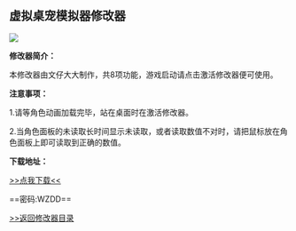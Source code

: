 ## 虚拟桌宠模拟器修改器

![](/images/VPet-Simulator.Windows.png)

**修改器简介：**

本修改器由文仔大大制作，共8项功能，游戏启动请点击激活修改器便可使用。

**注意事项：**

1.请等角色动画加载完毕，站在桌面时在激活修改器。

2.当角色面板的未读取长时间显示未读取，或者读取数值不对时，请把鼠标放在角色面板上即可读取到正确的数值。

**下载地址：**

[>>点我下载<<](https://rcspojie.lanzoue.com/b0298o3da)

==密码:WZDD==



[>>返回修改器目录](/GameTrainer/README)